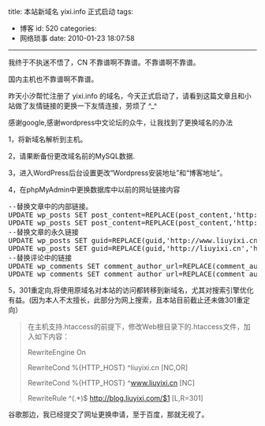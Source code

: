 title: 本站新域名 yixi.info 正式启动
tags:
  - 博客
id: 520
categories:
  - 网络琐事
date: 2010-01-23 18:07:58
---

我终于不执迷不悟了，CN 不靠谱啊不靠谱。不靠谱啊不靠谱。

国内主机也不靠谱啊不靠谱。

昨天小汐帮忙注册了 yixi.info 的域名，今天正式启动了，请看到这篇文章且和小站做了友情链接的更换一下友情连接，劳烦了 ^_^

感谢google,感谢wordpress中文论坛的众牛，让我找到了更换域名的办法

1，将新域名解析到主机。

2，请果断备份更改域名前的MySQL数据.

3，进入WordPress后台设置更改“Wordpress安装地址”和“博客地址”。

4，在phpMyAdmin中更换数据库中以前的网址链接内容

<pre lang="SQL" line="1" file="download.txt" colla="+">
--替换文章中的内部链接。
UPDATE wp_posts SET post_content=REPLACE(post_content,'http://www.liuyixi.cn','http://blog.liuyixi.com');
UPDATE wp_posts SET post_content=REPLACE(post_content,'http://liuyixi.cn','http://blog.liuyixi.com');
--替换文章的永久链接
UPDATE wp_posts SET guid=REPLACE(guid,'http://www.liuyixi.cn','http://blog.liuyixi.com');
UPDATE wp_posts SET guid=REPLACE(guid,'http://liuyixi.cn','http://blog.liuyixi.com');
--替换评论中的链接
UPDATE wp_comments SET comment_author_url=REPLACE(comment_author_url,'http://www.liuyixi.cn','http://blog.liuyixi.com');
UPDATE wp_comments SET comment_author_url=REPLACE(comment_author_url,'http://liuyixi.cn','http://blog.liuyixi.com');
</pre>

5，301重定向,将使用原域名对本站的访问都转移到新域名，尤其对搜索引擎优化有益。(因为本人不太擅长，此部分为网上搜索，且本站目前截止还未做301重定向）

> 在主机支持.htaccess的前提下，修改Web根目录下的.htaccess文件，加入如下内容：> 
> 
> RewriteEngine On> 
> RewriteCond %{HTTP_HOST} ^liuyixi.cn [NC,OR]> 
> RewriteCond %{HTTP_HOST} ^www.liuyixi.cn [NC]> 
> RewriteRule ^(.*)$ http://blog.liuyixi.com/$1 [L,R=301]

谷歌那边，我已经提交了网址更换申请，至于百度，那就无视了。